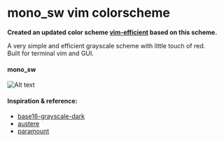 # mono_sw vim colorscheme   

**Created an updated color scheme [vim-efficient](https://github.com/smallwat3r/vim-efficient) based on this scheme.**

A very simple and efficient grayscale scheme with little touch of red.   
Built for terminal vim and GUI.   

#### mono_sw    
![Alt text](https://github.com/smallwat3r/vim-mono_sw/blob/master/screenshot.png)    

#### Inspiration & reference:
* [base16-grayscale-dark](https://github.com/chriskempson/base16-vim/blob/master/colors/base16-grayscale-dark.vim)    
* [austere](https://github.com/LuRsT/austere.vim)
* [paramount](https://github.com/owickstrom/vim-colors-paramount)
